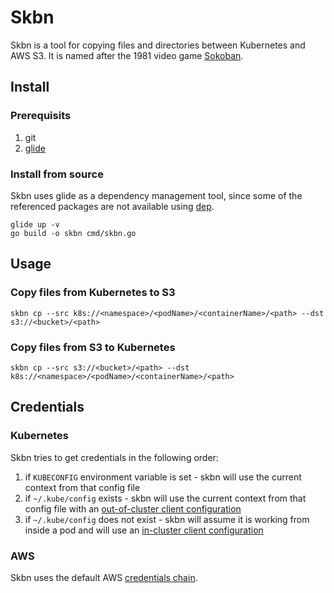 # Skbn

Skbn is a tool for copying files and directories between Kubernetes and AWS S3. It is named after the 1981 video game [Sokoban](https://en.wikipedia.org/wiki/Sokoban).

## Install

### Prerequisits

1. git
2. [glide](https://github.com/Masterminds/glide)

### Install from source

Skbn uses glide as a dependency management tool, since some of the referenced packages are not available using [dep](https://github.com/golang/dep).

```
glide up -v
go build -o skbn cmd/skbn.go
```

## Usage

### Copy files from Kubernetes to S3
```
skbn cp --src k8s://<namespace>/<podName>/<containerName>/<path> --dst s3://<bucket>/<path>
```

### Copy files from S3 to Kubernetes
```
skbn cp --src s3://<bucket>/<path> --dst k8s://<namespace>/<podName>/<containerName>/<path>
```

## Credentials

### Kubernetes
Skbn tries to get credentials in the following order:
1. if `KUBECONFIG` environment variable is set - skbn will use the current context from that config file
2. if `~/.kube/config` exists - skbn will use the current context from that config file with an [out-of-cluster client configuration](https://github.com/kubernetes/client-go/tree/master/examples/out-of-cluster-client-configuration)
3. if `~/.kube/config` does not exist - skbn will assume it is working from inside a pod and will use an [in-cluster client configuration](https://github.com/kubernetes/client-go/tree/master/examples/in-cluster-client-configuration)

### AWS
Skbn uses the default AWS [credentials chain](https://docs.aws.amazon.com/sdk-for-go/v1/developer-guide/configuring-sdk.html).